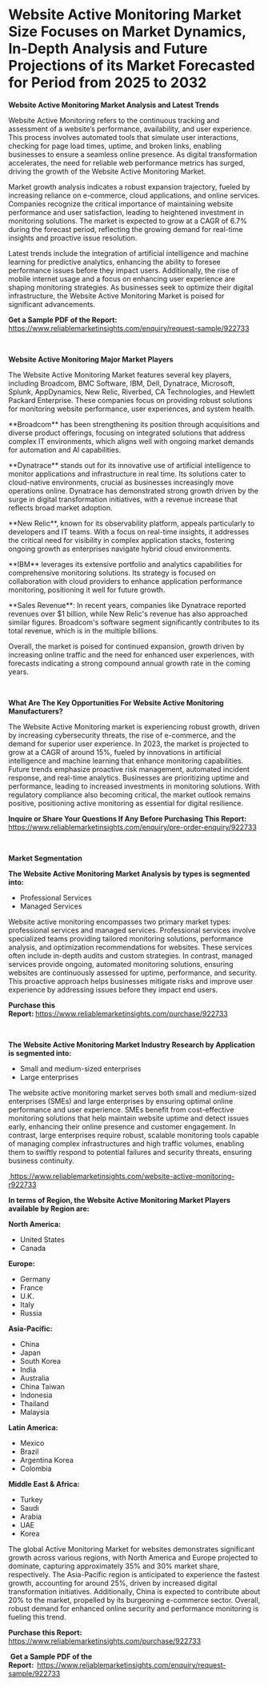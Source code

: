 <p><h1>Website Active Monitoring Market Size Focuses on Market Dynamics, In-Depth Analysis and Future Projections of its Market Forecasted for Period from 2025 to 2032</h1></p><p><strong>Website Active Monitoring Market Analysis and Latest Trends</strong></p>
<p><p>Website Active Monitoring refers to the continuous tracking and assessment of a website’s performance, availability, and user experience. This process involves automated tools that simulate user interactions, checking for page load times, uptime, and broken links, enabling businesses to ensure a seamless online presence. As digital transformation accelerates, the need for reliable web performance metrics has surged, driving the growth of the Website Active Monitoring Market.</p><p>Market growth analysis indicates a robust expansion trajectory, fueled by increasing reliance on e-commerce, cloud applications, and online services. Companies recognize the critical importance of maintaining website performance and user satisfaction, leading to heightened investment in monitoring solutions. The market is expected to grow at a CAGR of 6.7% during the forecast period, reflecting the growing demand for real-time insights and proactive issue resolution.</p><p>Latest trends include the integration of artificial intelligence and machine learning for predictive analytics, enhancing the ability to foresee performance issues before they impact users. Additionally, the rise of mobile internet usage and a focus on enhancing user experience are shaping monitoring strategies. As businesses seek to optimize their digital infrastructure, the Website Active Monitoring Market is poised for significant advancements.</p></p>
<p><strong>Get a Sample PDF of the Report:&nbsp;</strong> <a href="https://www.reliablemarketinsights.com/enquiry/request-sample/922733?utm_campaign=2241&utm_medium=2&utm_source=Github&utm_content=ia&utm_term=18042025&utm_id=website-active-monitoring">https://www.reliablemarketinsights.com/enquiry/request-sample/922733</a></p>
<p>&nbsp;</p>
<p><strong>Website Active Monitoring Major Market Players</strong></p>
<p><p>The Website Active Monitoring Market features several key players, including Broadcom, BMC Software, IBM, Dell, Dynatrace, Microsoft, Splunk, AppDynamics, New Relic, Riverbed, CA Technologies, and Hewlett Packard Enterprise. These companies focus on providing robust solutions for monitoring website performance, user experiences, and system health.</p><p>**Broadcom** has been strengthening its position through acquisitions and diverse product offerings, focusing on integrated solutions that address complex IT environments, which aligns well with ongoing market demands for automation and AI capabilities. </p><p>**Dynatrace** stands out for its innovative use of artificial intelligence to monitor applications and infrastructure in real time. Its solutions cater to cloud-native environments, crucial as businesses increasingly move operations online. Dynatrace has demonstrated strong growth driven by the surge in digital transformation initiatives, with a revenue increase that reflects broad market adoption.</p><p>**New Relic**, known for its observability platform, appeals particularly to developers and IT teams. With a focus on real-time insights, it addresses the critical need for visibility in complex application stacks, fostering ongoing growth as enterprises navigate hybrid cloud environments.</p><p>**IBM** leverages its extensive portfolio and analytics capabilities for comprehensive monitoring solutions. Its strategy is focused on collaboration with cloud providers to enhance application performance monitoring, positioning it well for future growth.</p><p>**Sales Revenue**: In recent years, companies like Dynatrace reported revenues over $1 billion, while New Relic's revenue has also approached similar figures. Broadcom's software segment significantly contributes to its total revenue, which is in the multiple billions.</p><p>Overall, the market is poised for continued expansion, growth driven by increasing online traffic and the need for enhanced user experiences, with forecasts indicating a strong compound annual growth rate in the coming years.</p></p>
<p>&nbsp;</p>
<p><strong>What Are The Key Opportunities For Website Active Monitoring Manufacturers?</strong></p>
<p><p>The Website Active Monitoring market is experiencing robust growth, driven by increasing cybersecurity threats, the rise of e-commerce, and the demand for superior user experience. In 2023, the market is projected to grow at a CAGR of around 15%, fueled by innovations in artificial intelligence and machine learning that enhance monitoring capabilities. Future trends emphasize proactive risk management, automated incident response, and real-time analytics. Businesses are prioritizing uptime and performance, leading to increased investments in monitoring solutions. With regulatory compliance also becoming critical, the market outlook remains positive, positioning active monitoring as essential for digital resilience.</p></p>
<p><strong>Inquire or Share Your Questions If Any Before Purchasing This Report:</strong> <a href="https://www.reliablemarketinsights.com/enquiry/pre-order-enquiry/922733?utm_campaign=2241&utm_medium=2&utm_source=Github&utm_content=ia&utm_term=18042025&utm_id=website-active-monitoring">https://www.reliablemarketinsights.com/enquiry/pre-order-enquiry/922733</a></p>
<p>&nbsp;</p>
<p><strong>Market Segmentation</strong></p>
<p><strong>The Website Active Monitoring Market Analysis by types is segmented into:</strong></p>
<p><ul><li>Professional Services</li><li>Managed Services</li></ul></p>
<p><p>Website active monitoring encompasses two primary market types: professional services and managed services. Professional services involve specialized teams providing tailored monitoring solutions, performance analysis, and optimization recommendations for websites. These services often include in-depth audits and custom strategies. In contrast, managed services provide ongoing, automated monitoring solutions, ensuring websites are continuously assessed for uptime, performance, and security. This proactive approach helps businesses mitigate risks and improve user experience by addressing issues before they impact end users.</p></p>
<p><strong>Purchase this Report:&nbsp;</strong><a href="https://www.reliablemarketinsights.com/purchase/922733?utm_campaign=2241&utm_medium=2&utm_source=Github&utm_content=ia&utm_term=18042025&utm_id=website-active-monitoring">https://www.reliablemarketinsights.com/purchase/922733</a></p>
<p>&nbsp;</p>
<p><strong>The Website Active Monitoring Market Industry Research by Application is segmented into:</strong></p>
<p><ul><li>Small and medium-sized enterprises</li><li>Large enterprises</li></ul></p>
<p><p>The website active monitoring market serves both small and medium-sized enterprises (SMEs) and large enterprises by ensuring optimal online performance and user experience. SMEs benefit from cost-effective monitoring solutions that help maintain website uptime and detect issues early, enhancing their online presence and customer engagement. In contrast, large enterprises require robust, scalable monitoring tools capable of managing complex infrastructures and high traffic volumes, enabling them to swiftly respond to potential failures and security threats, ensuring business continuity.</p></p>
<p><a href="https://www.reliablemarketinsights.com/website-active-monitoring-r922733?utm_campaign=2241&utm_medium=2&utm_source=Github&utm_content=ia&utm_term=18042025&utm_id=website-active-monitoring">&nbsp;https://www.reliablemarketinsights.com/website-active-monitoring-r922733</a></p>
<p><strong>In terms of Region, the Website Active Monitoring Market Players available by Region are:</strong></p>
<p>
    <p> <strong> North America: </strong>
        <ul>
            <li>United States</li>
            <li>Canada</li>
        </ul>
        </p> 
    <p> <strong> Europe: </strong>
        <ul>
            <li>Germany</li>
            <li>France</li>
            <li>U.K.</li>
            <li>Italy</li>
            <li>Russia</li>
        </ul>
        </p> 
    <p> <strong> Asia-Pacific: </strong>
        <ul>
            <li>China</li>
            <li>Japan</li>
            <li>South Korea</li>
            <li>India</li>
            <li>Australia</li>
            <li>China Taiwan</li>
            <li>Indonesia</li>
            <li>Thailand</li>
            <li>Malaysia</li>
        </ul>
        </p> 
    <p> <strong> Latin America: </strong>
        <ul>
            <li>Mexico</li>
            <li>Brazil</li>
            <li>Argentina Korea</li>
            <li>Colombia</li>
        </ul>
        </p> 
    <p> <strong> Middle East & Africa: </strong>
        <ul>
            <li>Turkey</li>
            <li>Saudi</li>
            <li>Arabia</li>
            <li>UAE</li>
            <li>Korea</li>
        </ul>
    </p>
    </p>
<p><p>The global Active Monitoring Market for websites demonstrates significant growth across various regions, with North America and Europe projected to dominate, capturing approximately 35% and 30% market share, respectively. The Asia-Pacific region is anticipated to experience the fastest growth, accounting for around 25%, driven by increased digital transformation initiatives. Additionally, China is expected to contribute about 20% to the market, propelled by its burgeoning e-commerce sector. Overall, robust demand for enhanced online security and performance monitoring is fueling this trend.</p></p>
<p><strong>Purchase this Report: </strong><a href="https://www.reliablemarketinsights.com/purchase/922733?utm_campaign=2241&utm_medium=2&utm_source=Github&utm_content=ia&utm_term=18042025&utm_id=website-active-monitoring">https://www.reliablemarketinsights.com/purchase/922733</a></p>
<p>&nbsp;<strong>Get a Sample PDF of the Report:&nbsp;&nbsp;</strong><a href="https://www.reliablemarketinsights.com/enquiry/request-sample/922733?utm_campaign=2241&utm_medium=2&utm_source=Github&utm_content=ia&utm_term=18042025&utm_id=website-active-monitoring">https://www.reliablemarketinsights.com/enquiry/request-sample/922733</a></p>
<p><strong></strong></p>
<p><p></p><p></p><p></p></p>